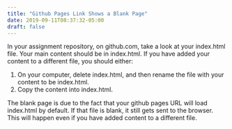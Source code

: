 ```yaml
---
title: "Github Pages Link Shows a Blank Page"
date: 2019-09-11T08:37:32-05:00
draft: false
---
```


In your assignment repository, on github.com, take a look at your index.html file. Your main content should be in index.html. If you have added your content to a different file, you should either:

1. On your computer, delete index.html, and then rename the file with your content to be index.html.
2. Copy the content into index.html.

The blank page is due to the fact that your github pages URL will load index.html by default. If that file is blank, it still gets sent to the browser. This will happen even if you have added content to a different file.
